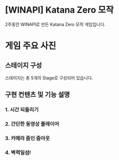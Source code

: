 # [WINAPI] Katana Zero 모작
2주동안 WINAPI로 만든 Katana Zero 모작 게임입니다.

# 게임 주요 사진
## 스테이지 구성
스테이지는 총 5개의 Stage로 구성되어 있습니다.

## 구현 컨텐츠 및 기능 설명
### 1. 시간 되돌리기


### 2. 간단한 동영상 플레이어


### 3. 카메라 줌인 줌아웃


### 4. 벽력일섬!
